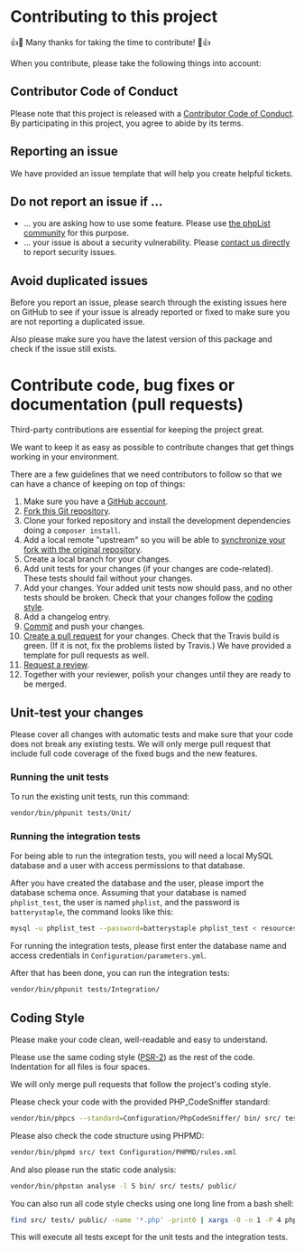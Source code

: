 # Contributing to this project

:+1::tada: Many thanks for taking the time to contribute! :tada::+1:

When you contribute, please take the following things into account:


## Contributor Code of Conduct

Please note that this project is released with a
[Contributor Code of Conduct](../CODE_OF_CONDUCT.md). By participating in this
project, you agree to abide by its terms.


## Reporting an issue

We have provided an issue template that will help you create helpful tickets.


## Do not report an issue if …

* … you are asking how to use some feature. Please use
  [the phpList community](https://www.phplist.org/users/) for this purpose.
* … your issue is about a security vulnerability. Please
  [contact us directly](mailto:info@phplist.com) to report security issues.


## Avoid duplicated issues

Before you report an issue, please search through the existing issues here on
GitHub to see if your issue is already reported or fixed to make sure you are
not reporting a duplicated issue.

Also please make sure you have the latest version of this package and check if
the issue still exists.


# Contribute code, bug fixes or documentation (pull requests)

Third-party contributions are essential for keeping the project great.

We want to keep it as easy as possible to contribute changes that get things
working in your environment.

There are a few guidelines that we need contributors to follow so that we can
have a chance of keeping on top of things:

1. Make sure you have a [GitHub account](https://github.com/join).
2. [Fork this Git repository](https://guides.github.com/activities/forking/).
3. Clone your forked repository and install the development dependencies doing
   a `composer install`.
4. Add a local remote "upstream" so you will be able to
   [synchronize your fork with the original repository](https://help.github.com/articles/syncing-a-fork/).
5. Create a local branch for your changes.
6. Add unit tests for your changes (if your changes are code-related).
   These tests should fail without your changes.
7. Add your changes. Your added unit tests now should pass, and no other tests
   should be broken. Check that your changes follow the
   [coding style](#coding-style).
8. Add a changelog entry.
9. [Commit](#git-commits) and push your changes.
10. [Create a pull request](https://help.github.com/articles/about-pull-requests/)
    for your changes. Check that the Travis build is green. (If it is not, fix the
    problems listed by Travis.)
    We have provided a template for pull requests as well.
11. [Request a review](https://help.github.com/articles/about-pull-request-reviews/).
11. Together with your reviewer, polish your changes until they are ready to be
    merged.


## Unit-test your changes

Please cover all changes with automatic tests and make sure that your code does
not break any existing tests. We will only merge pull request that include full
code coverage of the fixed bugs and the new features.

### Running the unit tests

To run the existing unit tests, run this command:

```bash
vendor/bin/phpunit tests/Unit/
```

### Running the integration tests

For being able to run the integration tests, you will need a local MySQL
database and a user with access permissions to that database.

After you have created the database and the user, please import the database
schema once. Assuming that your database is named `phplist_test`, the user is
named `phplist`, and the password is `batterystaple`, the command looks like
this:

```bash
mysql -u phplist_test --password=batterystaple phplist_test < resources/Database/Schema.sql
```

For running the integration tests, please first enter the database name
and access credentials in `Configuration/parameters.yml`.

After that has been done, you can run the integration tests:

```bash
vendor/bin/phpunit tests/Integration/
```


## Coding Style

Please make your code clean, well-readable and easy to understand.

Please use the same coding style ([PSR-2](https://github.com/php-fig/fig-standards/blob/master/accepted/PSR-2-coding-style-guide.md))
as the rest of the code. Indentation for all files is four spaces.

We will only merge pull requests that follow the project's coding style.

Please check your code with the provided PHP_CodeSniffer standard:

```bash
vendor/bin/phpcs --standard=Configuration/PhpCodeSniffer/ bin/ src/ tests/ public/
```

Please also check the code structure using PHPMD:

```bash
vendor/bin/phpmd src/ text Configuration/PHPMD/rules.xml
```

And also please run the static code analysis:

```bash
vendor/bin/phpstan analyse -l 5 bin/ src/ tests/ public/
```

You can also run all code style checks using one long line from a bash shell:

```bash
find src/ tests/ public/ -name '*.php' -print0 | xargs -0 -n 1 -P 4 php -l && php -l bin/* && vendor/bin/phpstan analyse -l 5 bin/ src/ tests/ public/ && vendor/bin/phpmd src/ text Configuration/PHPMD/rules.xml && vendor/bin/phpcs --standard=Configuration/PhpCodeSniffer/ bin/ src/ tests/ public/
```

This will execute all tests except for the unit tests and the integration
tests.
